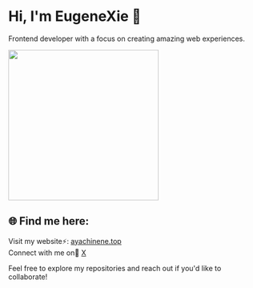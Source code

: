 # Hi, I'm EugeneXie 👋

Frontend developer with a focus on creating amazing web experiences.

<img src="https://i.imgur.com/BCi4t6Q.jpeg" width="300" height="300">

## 🌐 Find me here:
Visit my website⚡: [ayachinene.top](http://ayachinene.top:11080/)  
Connect with me on💬 [X](https://x.com/W_Z_H666)

Feel free to explore my repositories and reach out if you'd like to collaborate!
